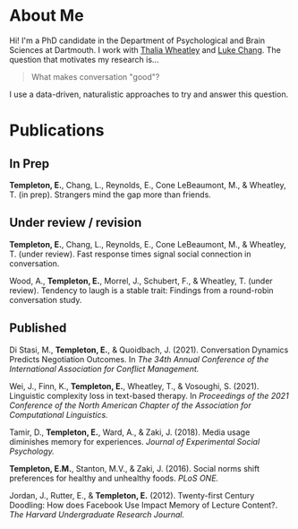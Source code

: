 # About Me

Hi! I'm a PhD candidate in the Department of Psychological and Brain Sciences at Dartmouth. I work with [Thalia Wheatley](http://www.wheatlab.com/) and [Luke Chang](https://cosanlab.com/). The question that motivates my research is...

> What makes conversation "good"?

I use a data-driven, naturalistic approaches to try and answer this question.

# Publications

## In Prep

**Templeton, E.**, Chang, L., Reynolds, E., Cone LeBeaumont, M., & Wheatley, T. (in prep). Strangers mind the gap more than friends.

## Under review / revision

**Templeton, E.**, Chang, L., Reynolds, E., Cone LeBeaumont, M., & Wheatley, T. (under review). Fast response times signal social connection in conversation.

Wood, A., **Templeton, E.**, Morrel, J., Schubert, F., & Wheatley, T. (under review). Tendency to laugh is a stable trait: Findings from a round-robin conversation study.

## Published

Di Stasi, M., **Templeton, E.**, & Quoidbach, J. (2021). Conversation Dynamics Predicts Negotiation Outcomes. In *The 34th Annual Conference of the International Association for Conflict Management.*

Wei, J., Finn, K., **Templeton, E.**, Wheatley, T., & Vosoughi, S. (2021). Linguistic complexity loss in text-based therapy. In *Proceedings of the 2021 Conference of the North American Chapter of the Association for Computational Linguistics.*

Tamir, D., **Templeton, E.**, Ward, A., & Zaki, J. (2018). Media usage diminishes memory for experiences. *Journal of Experimental Social Psychology.*

**Templeton, E.M.**, Stanton, M.V., & Zaki, J. (2016). Social norms shift preferences for healthy and unhealthy foods. *PLoS ONE.*

Jordan, J., Rutter, E., & **Templeton, E.** (2012). Twenty-first Century Doodling: How does Facebook Use Impact Memory of Lecture Content?. *The Harvard Undergraduate Research Journal.*  


